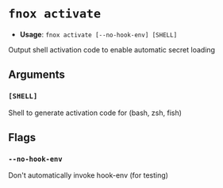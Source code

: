 # `fnox activate`

- **Usage**: `fnox activate [--no-hook-env] [SHELL]`

Output shell activation code to enable automatic secret loading

## Arguments

### `[SHELL]`

Shell to generate activation code for (bash, zsh, fish)

## Flags

### `--no-hook-env`

Don't automatically invoke hook-env (for testing)
